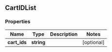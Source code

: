 ## CartIDList

### Properties
Name | Type | Description | Notes
------------ | ------------- | ------------- | -------------
**cart_ids** | **string** |  | [optional] 


